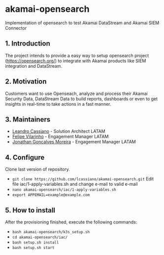 # akamai-opensearch
Implementation of opensearch to test Akamai DataStream and Akamai SIEM Connector

## 1. Introduction

The project intends to provide a easy way to setup opensearch project (https://opensearch.org/) to integrate with Akamai products like SIEM integration and DataStream.

## 2. Motivation

Customers want to use Openseach, analyze and process their Akamai Security Data, DataStream Data to build reports, dashboards or even to get insights in real-time to take actions in a fast manner.

## 3. Maintainers

- [Leandro Cassiano](https://contacts.akamai.com/lcassian) - Solution Architect LATAM
- [Felipe Vilarinho](https://contacts.akamai.com/fvilarin) - Engagement Manager LATAM
- [Jonathan Goncalves Moreira](https://contacts.akamai.com/jgoncalv) - Engagement Manager LATAM

## 4. Configure

Clone last version of repository.
- `git clone https://github.com/lcassiano/akamai-opensearch.git` 
Edit file  iac/1-apply-variables.sh and change e-mail to valid e-mail
- `nano akamai-opensearch/iac/1-apply-variables.sh`
- `export APPEMAIL=example@example.com`

## 5. How to install

After the provisioning finished, execute the following commands:

- `bash akamai-opensearch/k3s_setup.sh`
- `cd akamai-opensearch/iac/`
- `bash setup.sh install`
- `bash setup.sh start`